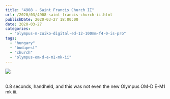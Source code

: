 ```yaml
---
title: "4908 - Saint Francis Church II"
url: /2020/03/4908-saint-francis-church-ii.html
publishDate: 2020-03-27 18:00:00
date: 2020-03-27
categories: 
  - "olympus-m-zuiko-digital-ed-12-100mm-f4-0-is-pro"
tags: 
  - "hungary"
  - "budapest"
  - "church"
  - "olympus-om-d-e-m1-mk-ii"
---
```

<div class="container">
<div class="center"><a target="_blank" href="https://d25zfm9zpd7gm5.cloudfront.net/1200x1200/2018/20180520_160055_lr.jpg"><img class="webfeedsFeaturedVisual" src="https://d25zfm9zpd7gm5.cloudfront.net/0600x0600/2018/20180520_160055_lr.jpg" /></a></div>
</div>
<br />

0.8 seconds, handheld, and this was not even the new Olympus OM-D
E-M1 mk iii.